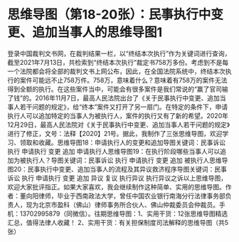 # 思维导图（第18-20张）：民事执行中变更、追加当事人的思维导图1

登录中国裁判文书网，在裁判结果一栏，以“终结本次执行”作为关键词进行查询，截至2021年7月13日，共检索到“终结本次执行”裁定书758万多份。考虑到不是每一个法院都会将全部的裁判文书上网公布，因此，在全国法院系统中，终结本次执行的案件可能远不止758万件。758万，意味着什么？意味着有758万的案件无法得到全额的执行。在这些案件当中，可能会有很多案件是我们常说的“赢了官司输了钱”的。2016年11月7日，最高人民法院出台了《关于民事执行中变更、追加当事人若干问题的规定》，给“终本”案件又打开了另一扇门。在特定的条件下，申请执行人可以追加特定的当事人为被执行人，案件的执行又有了新的希望。2020年12月29日，最高人民法院对《关于民事执行中变更、追加当事人若干问题的规定》进行了修正，文号：法释【2020】21号。据此，我制作了三张思维导图，欢迎学习、领取和收藏。思维导图18：申请执行人的变更和追加导图关键词：民事诉讼 执行 申请执行 变更 追加 申请执行人思维导图19：在执行阶段哪些当事人可以追加为被执行人？导图关键词：民事诉讼 执行 申请执行 变更 追加 被执行人思维导图20：民事执行中变更、追加当事人的流程及其异议救济程序导图关键词：民事诉讼 执行 申请执行 变更 追加 异议 复议 执行异议 执行异议之诉以上思维导图，欢迎大家批评指正。如果大家喜欢，我会继续制作这种简单、实用的思维导图。作者：董向阳律师，毕业于西南政法大学，曾任中国农业银行南海分行法律事务部负责人，现为北京市盈科（佛山）律师事务所合伙人、佛山仲裁委员会仲裁员。手机：13702995879（同微信）。往期思维导图：1、实用干货：12张思维导图精选汇总，值得法律人收藏！ 2、实用干货：有关担保制度司法解释的思维导图（共5张）

